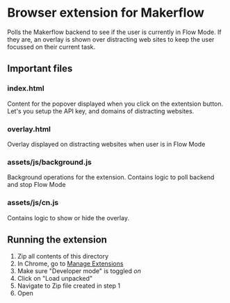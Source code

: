 # Browser extension for Makerflow

Polls the Makerflow backend to see if the user is currently in Flow Mode. If they are, an overlay is shown over distracting web sites to keep the user focussed on their current task.

## Important files

### index.html

Content for the popover displayed when you click on the extentsion button. Let's you setup the API key, and domains of distracting websites.

### overlay.html

Overlay displayed on distracting websites when user is in Flow Mode

### assets/js/background.js

Background operations for the extension. Contains logic to poll backend and stop Flow Mode

### assets/js/cn.js

Contains logic to show or hide the overlay.


## Running the extension

1. Zip all contents of this directory
2. In Chrome, go to [Manage Extensions](chrome://extensions/)
3. Make sure "Developer mode" is toggled *on*
4. Click on "Load unpacked"
5. Navigate to Zip file created in step 1
6. Open
